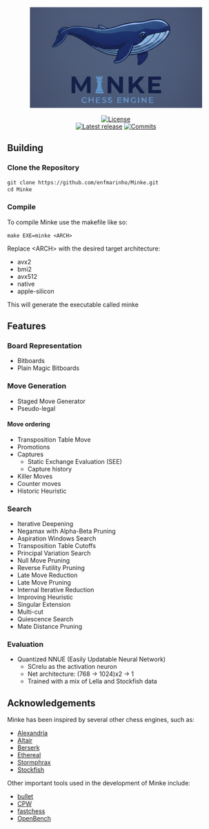 <div align="center">
  <img src="./logo.png" alt="Minke" width="400"/>

[![License][license-badge]][license-link]  
[![Latest release][release-badge]][release-link]
[![Commits][commits-badge]][commits-link]

</div>

## Building
### Clone the Repository
```
git clone https://github.com/enfmarinho/Minke.git
cd Minke
```
### Compile
To compile Minke use the makefile like so: 
```
make EXE=minke <ARCH>
```

Replace \<ARCH\> with the desired target architecture:
- avx2
- bmi2
- avx512
- native
- apple-silicon

This will generate the executable called minke

## Features
### Board Representation
- Bitboards
- Plain Magic Bitboards
### Move Generation
- Staged Move Generator
- Pseudo-legal
#### Move ordering
- Transposition Table Move
- Promotions
- Captures 
    - Static Exchange Evaluation (SEE)
    - Capture history
- Killer Moves
- Counter moves
- Historic Heuristic
### Search
- Iterative Deepening
- Negamax with Alpha-Beta Pruning
- Aspiration Windows Search 
- Transposition Table Cutoffs
- Principal Variation Search
- Null Move Pruning
- Reverse Futility Pruning
- Late Move Reduction
- Late Move Pruning
- Internal Iterative Reduction
- Improving Heuristic
- Singular Extension
- Multi-cut
- Quiescence Search
- Mate Distance Pruning
### Evaluation
- Quantized NNUE (Easily Updatable Neural Network)
    - SCrelu as the activation neuron
    - Net architecture: (768 -> 1024)x2 -> 1
    - Trained with a mix of Lella and Stockfish data

## Acknowledgements
Minke has been inspired by several other chess engines, such as:
* [Alexandria](https://github.com/PGG106/Alexandria)
* [Altair](https://github.com/Alex2262/AltairChessEngine)
* [Berserk](https://github.com/jhonnold/berserk)
* [Ethereal](https://github.com/AndyGrant/Ethereal)
* [Stormphrax](https://github.com/Ciekce/Stormphrax)
* [Stockfish](https://github.com/official-stockfish/Stockfish)
  
Other important tools used in the development of Minke include:
* [bullet](https://github.com/jw1912/bullet)
* [CPW](https://www.chessprogramming.org/Main_Page)
* [fastchess](https://github.com/Disservin/fastchess)
* [OpenBench](https://github.com/AndyGrant/OpenBench)


[license-link]: https://github.com/enfmarinho/Minke/blob/main/LICENSE
[release-link]: https://github.com/enfmarinho/Minke/releases/latest
[commits-link]: https://github.com/enfmarinho/Minke/commits/main

[license-badge]: https://img.shields.io/github/license/enfmarinho/Minke?style=for-the-badge
[release-badge]: https://img.shields.io/github/v/release/enfmarinho/Minke?style=for-the-badge
[commits-badge]: https://img.shields.io/github/commits-since/enfmarinho/Minke/latest?style=for-the-badge
